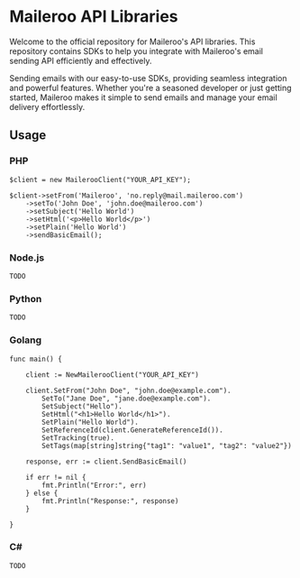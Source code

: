 # Maileroo API Libraries

Welcome to the official repository for Maileroo's API libraries. This repository contains SDKs to help you integrate with Maileroo's email sending API efficiently and effectively.

Sending emails with our easy-to-use SDKs, providing seamless integration and powerful features. Whether you're a seasoned developer or just getting started, Maileroo makes it simple to send emails and manage your email delivery effortlessly.

## Usage

### PHP

```
$client = new MailerooClient("YOUR_API_KEY");

$client->setFrom('Maileroo', 'no.reply@mail.maileroo.com')
    ->setTo('John Doe', 'john.doe@maileroo.com')
    ->setSubject('Hello World')
    ->setHtml('<p>Hello World</p>')
    ->setPlain('Hello World')
    ->sendBasicEmail();
```

### Node.js

```
TODO
```

### Python

```
TODO
```

### Golang

```
func main() {

	client := NewMailerooClient("YOUR_API_KEY")

	client.SetFrom("John Doe", "john.doe@example.com").
		SetTo("Jane Doe", "jane.doe@example.com").
		SetSubject("Hello").
		SetHtml("<h1>Hello World</h1>").
		SetPlain("Hello World").
		SetReferenceId(client.GenerateReferenceId()).
		SetTracking(true).
		SetTags(map[string]string{"tag1": "value1", "tag2": "value2"})

	response, err := client.SendBasicEmail()

	if err != nil {
		fmt.Println("Error:", err)
	} else {
		fmt.Println("Response:", response)
	}

}
```

### C#

```
TODO
```

